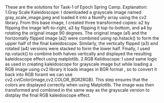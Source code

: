 These are the solutions for Task-1 of Epoch Spring Camp.
Explanation:
1.Gray Scale Kaleidoscope:
                          I downloaded a grayscale image named gray_scale_image.jpeg and loaded it into a NumPy array using the cv2 library. From this base image, I created three transformed copies: a2 by flipping the image left-to-right, a3 by flipping it top-to-bottom, and a4 by rotating the original image 90 degrees.
The original image (a1) and the horizontally flipped image (a2) were combined using np.hstack() to form the upper half of the final kaleidoscope. Similarly, the vertically flipped (a3) and rotated (a4) versions were stacked to form the lower half. Finally, I used np.vstack() to combine both halves vertically and displayed the resulting kaleidoscope effect using matplotlib.
2.RGB Kelidoscope: 
                   I used same logic as used in creating kaleidoscope for grayscale image but while loading a RGB image using cv2 library it loads images in BGR format , so to convert it back into RGB foramt we can use cv2.cvtColor(image,cv2.COLOR_BGR2RGB). This step ensures that the colors are displayed correctly when using Matplotlib. The image was then transformed and combined in the same way as the grayscale version to distplay the final RGB kaleidoscope effect.

